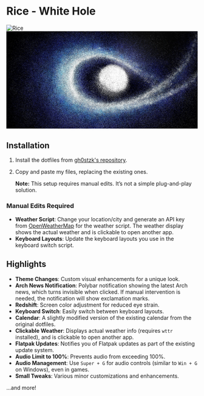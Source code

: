 # Rice - White Hole

![Rice](https://github.com/saipheblue/Dotfiles/blob/main/Preview.png)
![Rice](https://github.com/saipheblue/Dotfiles/blob/main/rices/White/walls/127535181_p0.jpg)

## Installation

1. Install the dotfiles from [gh0stzk's repository](https://github.com/gh0stzk/dotfiles).
2. Copy and paste my files, replacing the existing ones.

   **Note:** This setup requires manual edits. It’s not a simple plug-and-play solution.

### Manual Edits Required

- **Weather Script**: Change your location/city and generate an API key from [OpenWeatherMap](https://openweathermap.org/) for the weather script. The weather display shows the actual weather and is clickable to open another app.
- **Keyboard Layouts**: Update the keyboard layouts you use in the keyboard switch script.

## Highlights

- **Theme Changes**: Custom visual enhancements for a unique look.
- **Arch News Notification**: Polybar notification showing the latest Arch news, which turns invisible when clicked. If manual intervention is needed, the notification will show exclamation marks.
- **Redshift**: Screen color adjustment for reduced eye strain.
- **Keyboard Switch**: Easily switch between keyboard layouts.
- **Calendar**: A slightly modified version of the existing calendar from the original dotfiles.
- **Clickable Weather**: Displays actual weather info (requires `wttr` installed), and is clickable to open another app.
- **Flatpak Updates**: Notifies you of Flatpak updates as part of the existing update system.
- **Audio Limit to 100%**: Prevents audio from exceeding 100%.
- **Audio Management**: Use `Super + G` for audio controls (similar to `Win + G` on Windows), even in games.
- **Small Tweaks**: Various minor customizations and enhancements.

...and more!
